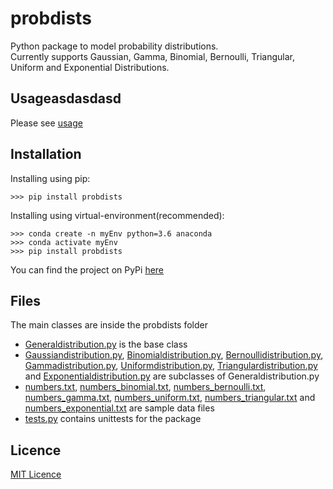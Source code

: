 # probdists

Python package to model probability distributions.<br>
Currently supports Gaussian, Gamma, Binomial, Bernoulli, Triangular, Uniform and Exponential Distributions.

## Usageasdasdasd
Please see [usage](https://github.com/hot9cups/probdists/blob/main/USAGE.md)

## Installation

Installing using pip:
```
>>> pip install probdists
```

Installing using virtual-environment(recommended):
```
>>> conda create -n myEnv python=3.6 anaconda
>>> conda activate myEnv
>>> pip install probdists
```

You can find the project on PyPi [here](https://pypi.org/project/probdists/)


## Files

The main classes are inside the probdists folder
-   [Generaldistribution.py](https://github.com/hot9cups/probdists/blob/main/probdists/Generaldistribution.py) is the base class
-   [Gaussiandistribution.py](https://github.com/hot9cups/probdists/blob/main/probdists/Gaussiandistribution.py), [Binomialdistribution.py](https://github.com/hot9cups/probdists/blob/main/probdists/Binomialdistribution.py), [Bernoullidistribution.py](https://github.com/hot9cups/probdists/blob/main/probdists/Bernoullidistribution.py), [Gammadistribution.py](https://github.com/hot9cups/probdists/blob/main/probdists/Gammadistribution.py), [Uniformdistribution.py](https://github.com/hot9cups/probdists/blob/main/probdists/Uniformdistribution.py), [Triangulardistribution.py](https://github.com/hot9cups/probdists/blob/main/probdists/Triangulardistribution.py) and [Exponentialdistribution.py](https://github.com/hot9cups/probdists/blob/main/probdists/Exponentialdistribution.py) are subclasses of Generaldistribution.py
-   [numbers.txt](https://github.com/hot9cups/probdists/blob/main/probdists/numbers.txt), [numbers_binomial.txt](https://github.com/hot9cups/probdists/blob/main/probdists/numbers_binomial.txt), [numbers_bernoulli.txt](https://github.com/hot9cups/probdists/blob/main/probdists/numbers_bernoulli.txt), [numbers_gamma.txt](https://github.com/hot9cups/probdists/blob/main/probdists/numbers_gamma.txt), [numbers_uniform.txt](https://github.com/hot9cups/probdists/blob/main/probdists/numbers_uniform.txt), [numbers_triangular.txt](https://github.com/hot9cups/probdists/blob/main/probdists/numbers_triangular.txt) and [numbers_exponential.txt](https://github.com/hot9cups/probdists/blob/main/probdists/numbers_exponential.txt) are sample data files
-   [tests.py](https://github.com/hot9cups/probdists/blob/main/test.py) contains unittests for the package

## Licence

[MIT Licence](LICENCE.txt)
